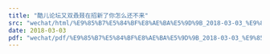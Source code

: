 ```yaml
---
title: "酷儿论坛又双叒叕在招新了你怎么还不来"
src: "wechat/html/%E9%85%B7%E5%84%BF%E8%AE%BA%E5%9D%9B_2018-03-03_%E9%85%B7%E5%84%BF%E8%AE%BA%E5%9D%9B%E5%8F%88%E5%8F%8C%E5%8F%92%E5%8F%95%E5%9C%A8%E6%8B%9B%E6%96%B0%E4%BA%86%E4%BD%A0%E6%80%8E%E4%B9%88%E8%BF%98%E4%B8%8D%E6%9D%A5.html"
date: 2018-03-03
pdf: "wechat/pdf/%E9%85%B7%E5%84%BF%E8%AE%BA%E5%9D%9B_2018-03-03_%E9%85%B7%E5%84%BF%E8%AE%BA%E5%9D%9B%E5%8F%88%E5%8F%8C%E5%8F%92%E5%8F%95%E5%9C%A8%E6%8B%9B%E6%96%B0%E4%BA%86%E4%BD%A0%E6%80%8E%E4%B9%88%E8%BF%98%E4%B8%8D%E6%9D%A5.pdf"
---
```

